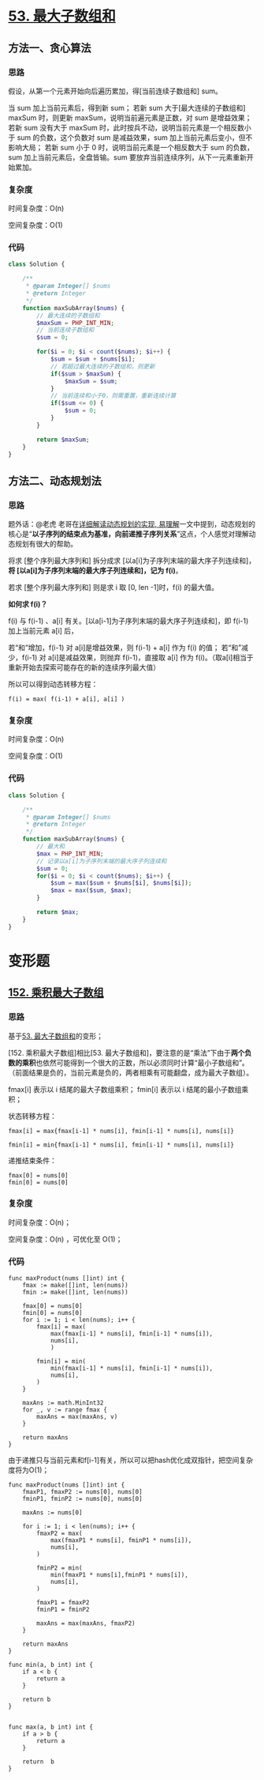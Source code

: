 # [53. 最大子数组和](https://leetcode.cn/problems/maximum-subarray/)

## 方法一、贪心算法

### 思路

假设，从第一个元素开始向后遍历累加，得[当前连续子数组和] sum。

当 sum 加上当前元素后，得到新 sum；
若新 sum 大于[最大连续的子数组和] maxSum 时，则更新 maxSum，说明当前遍元素是正数，对 sum 是增益效果；
若新 sum 没有大于 maxSum 时，此时按兵不动，说明当前元素是一个相反数小于 sum 的负数，这个负数对 sum 是减益效果，sum 加上当前元素后变小，但不影响大局；
若新 sum 小于 0 时，说明当前元素是一个相反数大于 sum 的负数，sum 加上当前元素后，全盘皆输。sum 要放弃当前连续序列，从下一元素重新开始累加。

### 复杂度

时间复杂度：O(n)

空间复杂度：O(1)

### 代码

```php
class Solution {

    /**
     * @param Integer[] $nums
     * @return Integer
     */
    function maxSubArray($nums) {
        // 最大连续的子数组和
        $maxSum = PHP_INT_MIN;
        // 当前连续子数组和
        $sum = 0;

        for($i = 0; $i < count($nums); $i++) {
            $sum = $sum + $nums[$i];
            // 若超过最大连续的子数组和，则更新
            if($sum > $maxSum) {
                $maxSum = $sum;
            }
            // 当前连续和小于0，则需重置，重新连续计算
            if($sum <= 0) {
                $sum = 0;
            }
        }

        return $maxSum;
    }
}
```

## 方法二、动态规划法

### 思路

题外话：@老虎 老哥在[详细解读动态规划的实现, 易理解](https://leetcode-cn.com/problems/maximum-subarray/solution/xiang-xi-jie-du-dong-tai-gui-hua-de-shi-xian-yi-li/)一文中提到，动态规划的核心是“**以子序列的结束点为基准，向前递推子序列关系**”这点，个人感觉对理解动态规划有很大的帮助。

将求 [整个序列最大序列和] 拆分成求 [以a[i]为子序列末端的最大序子列连续和]，**将 [以a[i]为子序列末端的最大序子列连续和]，记为 f(i)**。

若求 [整个序列最大序列和] 则是求 i 取 [0, len -1]时，f(i) 的最大值。

**如何求 f(i)？**

f(i) 与 f(i-1) 、a[i] 有关。[以a[i-1]为子序列末端的最大序子列连续和]，即 f(i-1) 加上当前元素 a[i] 后，

若“和”增加，f(i-1) 对 a[i]是增益效果，则 f(i-1) + a[i] 作为 f(i) 的值；
若“和”减少，f(i-1) 对 a[i]是减益效果，则抛弃 f(i-1)，直接取 a[i] 作为 f(i)。（取a[i]相当于重新开始去探索可能存在的新的连续序列最大值）

所以可以得到动态转移方程：

    f(i) = max( f(i-1) + a[i], a[i] )

### 复杂度

时间复杂度：O(n)

空间复杂度：O(1)

### 代码

```php
class Solution {

    /**
     * @param Integer[] $nums
     * @return Integer
     */
    function maxSubArray($nums) {
        // 最大和 
        $max = PHP_INT_MIN;
        // 记录以a[i]为子序列末端的最大序子列连续和
        $sum = 0;
        for($i = 0; $i < count($nums); $i++) {
            $sum = max($sum + $nums[$i], $nums[$i]);
            $max = max($sum, $max);
        }

        return $max;
    }
}
```

# 变形题

## [152. 乘积最大子数组](https://leetcode.cn/problems/maximum-product-subarray/)

### 思路

基于[53. 最大子数组和](https://leetcode.cn/problems/maximum-subarray/)的变形；

[152. 乘积最大子数组]相比[53. 最大子数组和]，要注意的是“乘法”下由于**两个负数的乘积**也依然可能得到一个很大的正数，所以必须同时计算“最小子数组和”。（前面结果是负的，当前元素是负的，两者相乘有可能翻盘，成为最大子数组）。

fmax[i] 表示以 i 结尾的最大子数组乘积；
fmin[i] 表示以 i 结尾的最小子数组乘积；

状态转移方程：

    fmax[i] = max{fmax[i-1] * nums[i], fmin[i-1] * nums[i], nums[i]}

    fmin[i] = min{fmax[i-1] * nums[i], fmin[i-1] * nums[i], nums[i]}

递推结束条件：

    fmax[0] = nums[0]
    fmin[0] = nums[0]

### 复杂度

时间复杂度：O(n)；

空间复杂度：O(n) ，可优化至 O(1)；

### 代码

```golang
func maxProduct(nums []int) int {
	fmax := make([]int, len(nums))
	fmin := make([]int, len(nums))

	fmax[0] = nums[0]
	fmin[0] = nums[0]
	for i := 1; i < len(nums); i++ {
		fmax[i] = max(
			max(fmax[i-1] * nums[i], fmin[i-1] * nums[i]),
			nums[i],
			)

		fmin[i] = min(
			min(fmax[i-1] * nums[i], fmin[i-1] * nums[i]),
			nums[i],
		)
	}

	maxAns := math.MinInt32
	for _, v := range fmax {
		maxAns = max(maxAns, v)
	}

	return maxAns
}
```

由于递推只与当前元素和f[i-1]有关，所以可以把hash优化成双指针，把空间复杂度将为O(1)；

```golang
func maxProduct(nums []int) int {
	fmaxP1, fmaxP2 := nums[0], nums[0]
	fminP1, fminP2 := nums[0], nums[0]

	maxAns := nums[0]

	for i := 1; i < len(nums); i++ {
		fmaxP2 = max(
			max(fmaxP1 * nums[i], fminP1 * nums[i]),
			nums[i],
		)

		fminP2 = min(
			min(fmaxP1 * nums[i],fminP1 * nums[i]),
			nums[i],
		)

		fmaxP1 = fmaxP2
		fminP1 = fminP2

		maxAns = max(maxAns, fmaxP2)
	}

	return maxAns
}

func min(a, b int) int {
	if a < b {
		return a
	}

	return b
}


func max(a, b int) int {
	if a > b {
		return a
	}

	return  b
}
```